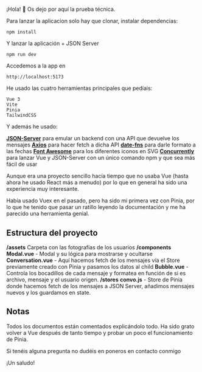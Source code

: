 # 
¡Hola! 🖖
Os dejo por aquí la prueba técnica. 

Para lanzar la aplicacion solo hay que clonar, instalar dependencias:
```
npm install
```
Y lanzar la aplicación + JSON Server
```
npm run dev
```

Accedemos a la app en 
```
http://localhost:5173
```

He usado las cuatro herramientas principales que pedíais:
```
Vue 3
Vite
Pinia
TailwindCSS
```

Y además he usado:

**[JSON-Server](https://www.npmjs.com/package/json-server)** para emular un backend con una API que devuelve los mensajes
**[Axios](https://www.npmjs.com/package/axios)** para hacer fetch a dicha API
**[date-fns](https://www.npmjs.com/package/date-fns)** para darle formato a las fechas
**[Font Awesome](https://www.npmjs.com/package/@fortawesome/fontawesome-svg-core)** para los diferentes iconos en SVG
**[Concurrently](https://www.npmjs.com/package/concurrently)** para lanzar Vue y JSON-Server con un único comando npm y que sea más fácil de usar

Aunque era una proyecto sencillo hacía tiempo que no usaba Vue (hasta ahora he usado React más a menudo) por lo que en general ha sido una experiencia muy interesante.

Había usado Vuex en el pasado, pero ha sido mi primera vez con Pinia, por lo que he tenido que pasar un ratillo leyendo la documentación y me ha parecido una herramienta genial.

## Estructura del proyecto
**/assets**
Carpeta con las fotografías de los usuarios
**/components**
**Modal.vue** - Modal y su lógica para mostrarse y ocultarse
**Conversation.vue** - Aquí hacemos fetch de los mensajes vía el Store previamente creado con Pinia y pasamos los datos al child
**Bubble.vue** - Controla los bocadillos de cada mensaje y formatea en función de si es archivo, mensaje y el usuario origen.
**/stores**
**convo.js** - Store de Pinia donde hacemos fetch de los mensajes a JSON Server, añadimos mensajes nuevos y los guardamos en state.

## Notas
Todos los documentos están comentados explicándolo todo. Ha sido grato volver a Vue después de tanto tiempo y probar un poco el funcionamiento de Pinia.

Si tenéis alguna pregunta no dudéis en poneros en contacto conmigo

¡Un saludo!
